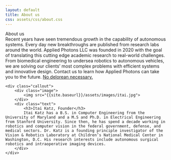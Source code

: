 ```yaml
---
layout: default
title: About us
css: assets/css/about.css
---
```


<div class="content">
	<div class="heading">About us</div>
	<!-- <div class="callout"> -->
		<!-- <div class="text"> -->
			Recent years have seen tremendous growth in the capability of autonomous systems. Every day new breakthroughs are published from research labs around the world. Applied Photons LLC was founded in 2020 with the goal of translating this cutting edge academic research to real-world challenges. From biomedical engineering to undersea robotics to autonomous vehicles, we are solving our clients’ most complex problems with efficient systems and innovative design. Contact us to learn how Applied Photons can take you to the future. <a href="{{site.baseurl}}/assets/images/delorean.jpg" alt="delorean">No delorean necessary.</a>  
			

	<div class="callout">
		<div class="image">
			<img src="{{site.baseurl}}/assets/images/itai.jpg">
		</div>
		<div class="text">
			<h3>Itai Katz, Founder</h3>
			Itai Katz has a B.S. in Computer Engineering from the University of Maryland and a M.S and Ph.D. in Electrical Engineering from Stanford University. Since then, he has spend a decade working in robotics and computer vision in the federal government, defense, and medical sectors. Dr. Katz is a founding principle investigator of the Vision & Robotics Laboratory at Children’s National Medical Center in Washington, D.C. His research interests include autonomous surgical robotics and intraoperative imaging devices.
		</div>
	</div>
</div>

